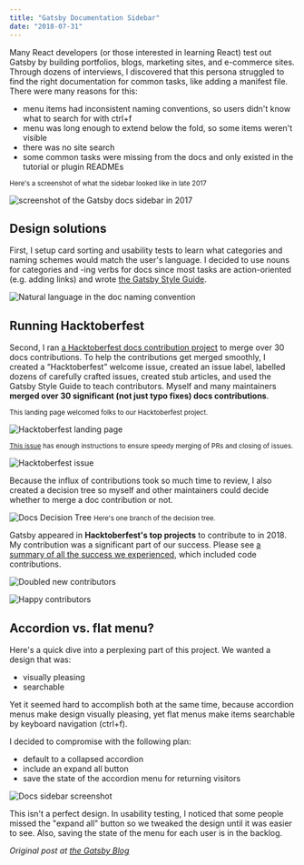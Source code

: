 ```yaml
---
title: "Gatsby Documentation Sidebar"
date: "2018-07-31"
---
```


Many React developers (or those interested in learning React) test out Gatsby by building portfolios, blogs, marketing sites, and e-commerce sites. Through dozens of interviews, I discovered that this persona struggled to find the right documentation for common tasks, like adding a manifest file. There were many reasons for this:

- menu items had inconsistent naming conventions, so users didn't know what to search for with ctrl+f
- menu was long enough to extend below the fold, so some items weren't visible
- there was no site search
- some common tasks were missing from the docs and only existed in the tutorial or plugin READMEs

<small>Here's a screenshot of what the sidebar looked like in late 2017</small>

![screenshot of the Gatsby docs sidebar in 2017](2017-sidebar.png)

## Design solutions

First, I setup card sorting and usability tests to learn what categories and naming schemes would match the user's language. I decided to use nouns for categories and -ing verbs for docs since most tasks are action-oriented (e.g. adding links) and wrote [the Gatsby Style Guide](https://www.gatsbyjs.com/contributing/gatsby-style-guide/).

<div class="markdown-image">
  <img src="ing-verbs.png" alt="Natural language in the doc naming convention" />
</div>

## Running Hacktoberfest

Second, I ran [a Hacktoberfest docs contribution project](https://www.gatsbyjs.com/blog/2018-10-12-uptick-docs-contributions-hacktoberfest) to merge over 30 docs contributions. To help the contributions get merged smoothly, I created a “Hacktoberfest” welcome issue, created an issue label, labelled dozens of carefully crafted issues, created stub articles, and used the Gatsby Style Guide to teach contributors. Myself and many maintainers **merged over 30 significant (not just typo fixes) docs contributions**.

<small>This landing page welcomed folks to our Hacktoberfest project.</small>

![Hacktoberfest landing page](hacktoberfest-landing-page.png)

<small>[This issue](https://github.com/gatsbyjs/gatsby/issues/8730) has enough instructions to ensure speedy merging of PRs and closing of issues.</small>

![Hacktoberfest issue](hacktoberfest-issue.png)

Because the influx of contributions took so much time to review, I also created a decision tree so myself and other maintainers could decide whether to merge a doc contribution or not.

![Docs Decision Tree](docs-decision-tree.png)
<small>Here's one branch of the decision tree.</small>

Gatsby appeared in **Hacktoberfest's top projects** to contribute to in 2018. My contribution was a significant part of our success. Please see [a summary of all the success we experienced](https://www.gatsbyjs.com/blog/2018-11-01-hacktoberfest-wrapup/), which included code contributions.

![Doubled new contributors](doubled-contributors.png)

![Happy contributors](happy-contributors.png)

## Accordion vs. flat menu?

Here's a quick dive into a perplexing part of this project. We wanted a design that was:

- visually pleasing
- searchable

Yet it seemed hard to accomplish both at the same time, because accordion menus make design visually pleasing, yet flat menus make items searchable by keyboard navigation (ctrl+f).

I decided to compromise with the following plan:

- default to a collapsed accordion
- include an expand all button
- save the state of the accordion menu for returning visitors

<div class="markdown-image">
  <img src="expand-all-button.png" alt="Docs sidebar screenshot" />
</div>

This isn't a perfect design. In usability testing, I noticed that some people missed the "expand all" button so we tweaked the design until it was easier to see. Also, saving the state of the menu for each user is in the backlog.

_Original post at [the Gatsby Blog](https://www.gatsbyjs.com/blog/2018-07-31-docs-redesign)_
